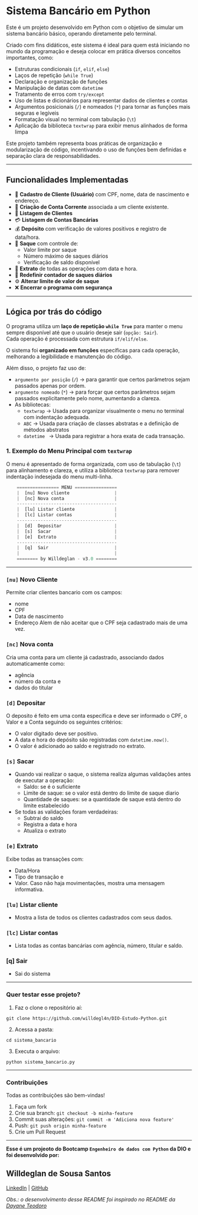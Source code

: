# Sistema Bancário em Python

Este é um projeto desenvolvido em Python com o objetivo de simular um sistema bancário básico, operando diretamente pelo terminal.

Criado com fins didáticos, este sistema é ideal para quem está iniciando no mundo da programação e deseja colocar em prática diversos conceitos importantes, como:

- Estruturas condicionais (`if`, `elif`, `else`)
- Laços de repetição (`while True`)
- Declaração e organização de funções
- Manipulação de datas com `datetime`
- Tratamento de erros com `try/except`
- Uso de listas e dicionários para representar dados de clientes e contas
- Argumentos posicionais (`/`) e nomeados (`*`) para tornar as funções mais seguras e legíveis
- Formatação visual no terminal com tabulação (`\t`)
- Aplicação da biblioteca `textwrap` para exibir menus alinhados de forma limpa

Este projeto também representa boas práticas de organização e modularização de código, incentivando o uso de funções bem definidas e separação clara de responsabilidades.

---

## Funcionalidades Implementadas

- 🧾 **Cadastro de Cliente (Usuário)** com CPF, nome, data de nascimento e endereço.
- 🧾 **Criação de Conta Corrente** associada a um cliente existente.
- 👥 **Listagem de Clientes**
- 💳 **Listagem de Contas Bancárias**
- 💰 **Depósito** com verificação de valores positivos e registro de data/hora.
- 🏧 **Saque** com controle de:
  - Valor limite por saque
  - Número máximo de saques diários
  - Verificação de saldo disponível
- 📄 **Extrato** de todas as operações com data e hora.
- 🔁 **Redefinir contador de saques diários**
- ⚙️ **Alterar limite de valor de saque**
- ❌ **Encerrar o programa com segurança**

---

## Lógica por trás do código

O programa utiliza um **laço de repetição `while True`** para manter o menu sempre disponível até que o usuário deseje sair (`opção: Sair`).  
Cada operação é processada com estrutura `if/elif/else`.

O sistema foi **organizado em funções** específicas para cada operação, melhorando a legibilidade e manutenção do código.

Além disso, o projeto faz uso de:

- `argumento por posição` (`/`) → para garantir que certos parâmetros sejam passados apenas por ordem.
- `argumento nomeado` (`*`) → para forçar que certos parâmetros sejam passados explicitamente pelo nome, aumentando a clareza.
- As bibliotecas:
  -  ```textwrap``` → Usada para organizar visualmente o menu no terminal com indentação adequada.
  -  ```ABC``` → Usada para criação de classes abstratas e a definição de métodos abstratos
  -  ```datetime ``` → Usada para registrar a hora exata de cada transação.      

### 1. Exemplo do Menu Principal com `textwrap`

O menu é apresentado de forma organizada, com uso de tabulação (`\t`) para alinhamento e clareza, e utiliza a biblioteca `textwrap` para remover indentação indesejada do menu multi-linha.

```python
    ================ MENU ================
    |  [nu] Novo cliente                 |
    |  [nc] Nova conta                   |   
    --------------------------------------
    |  [lu] Listar cliente               |
    |  [lc] Listar contas                |
    --------------------------------------
    |  [d]  Depositar                    |
    |  [s]  Sacar                        |
    |  [e]  Extrato                      |
    --------------------------------------
    |  [q]  Sair                         |
    |                                    |
    ======== by Willdeglan - v3.0 ========
```

---
### `[nu]` Novo Cliente
Permite criar clientes bancario com os campos:
- nome
- CPF
- Data de nascimento
- Endereço
Alem de não aceitar que o CPF seja cadastrado mais de uma vez.

### `[nc]` Nova conta 
Cria uma conta para um cliente já cadastrado, associando dados automaticamente como:
- agência
- número da conta e
- dados do titular

### `[d]`  Depositar
O deposito é feito em uma conta especifica e deve ser informado o CPF, o Valor e a Conta seguindo os seguintes critérios:
- O valor digitado deve ser positivo.
- A data e hora do depósito são registradas com `datetime.now()`.
- O valor é adicionado ao saldo e registrado no extrato.

### `[s]`  Sacar
- Quando vai realizar o saque, o sistema realiza algumas validações antes de executar a operação:
  - Saldo: se é o suficiente
  - Limite de saque: se o valor está dentro do limite de saque diario
  - Quantidade de saques: se a quantidade de saque está dentro do limite estabelecido
- Se todas as validações foram verdadeiras:
  - Subtrai do saldo
  - Registra a data e hora
  - Atualiza o extrato

### `[e]`  Extrato 
Exibe todas as transações com: 
- Data/Hora
- Tipo de transação e 
- Valor.
Caso não haja movimentações, mostra uma mensagem informativa.
    
### `[lu]` Listar cliente
- Mostra a lista de todos os clientes cadastrados com seus dados.

### `[lc]` Listar contas
- Lista todas as contas bancárias com agência, número, titular e saldo.

### [q]  Sair  
- Sai do sistema 
---

### Quer testar esse projeto? 
1. Faz o clone o repositório aí:
```
git clone https://github.com/willdegl4n/DIO-Estudo-Python.git
```
2. Acessa a pasta:
```
cd sistema_bancario
```
3. Executa o arquivo:
```
python sistema_bancario.py
```

---

### Contribuições
Todas as contribuições são bem-vindas!
1. Faça um fork
2. Crie sua branch: ```git checkout -b minha-feature```
3. Commit suas alterações: ```git commit -m 'Adiciona nova feature'```
4. Push: ```git push origin minha-feature```
5. Crie um Pull Request

---

**Esse é um projeoto do Bootcamp `Engenheiro de dados com Python` da DIO e foi desenvolvido por:** <br> 
## Willdeglan de Sousa Santos
[LinkedIn](https://www.linkedin.com/in/willdeglan) | [GitHub](https://github.com/willdegl4n)

_Obs.: o desenvolvimento desse README foi inspirado no README da [Dayane Teodoro](https://github.com/Dayanebiaerafa)_
